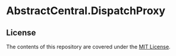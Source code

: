 # AbstractCentral.DispatchProxy

## License

The contents of this repository are covered under the [MIT License](LICENSE).
